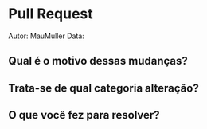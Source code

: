 # Pull Request

Autor: MauMuller
Data:

<!--
  Nessa pull request, você deverá responder alguns seguintes itens para poder prosseguir até o code review.

  As respostas, preferencialmente, devem ser diretas, com contextos explicando por que dessas decisões.

  Com essas regras, podemos criar uma lib mais padronizada e melhor organizada.

    - Qual é o motivo dessas mudaças?
    - Trata-se de qual categoria de alteração?

  No mais, agradeço a colaboração!
-->

## Qual é o motivo dessas mudanças?

<!-- (EX:
    Devido a uma falha de segurança realizada no hook ... aonde estava gerando instabilidade, criações de erros e vunerabilidades muito fáceis de serem abusadas por qualquer pessoa.
) -->

## Trata-se de qual categoria alteração?

<!-- (EX:
    Docs,
    Bug,
    Atualização,
    Mudanças,
    Ajuste,
    Testes,
) -->

## O que você fez para resolver?

<!-- (EX:
    Docs,
    Bug,
    Atualização,
    Mudanças,
    Ajuste,
    Testes,
) -->
